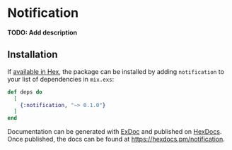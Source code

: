 # Notification

**TODO: Add description**

## Installation

If [available in Hex](https://hex.pm/docs/publish), the package can be installed
by adding `notification` to your list of dependencies in `mix.exs`:

```elixir
def deps do
  [
    {:notification, "~> 0.1.0"}
  ]
end
```

Documentation can be generated with [ExDoc](https://github.com/elixir-lang/ex_doc)
and published on [HexDocs](https://hexdocs.pm). Once published, the docs can
be found at <https://hexdocs.pm/notification>.

